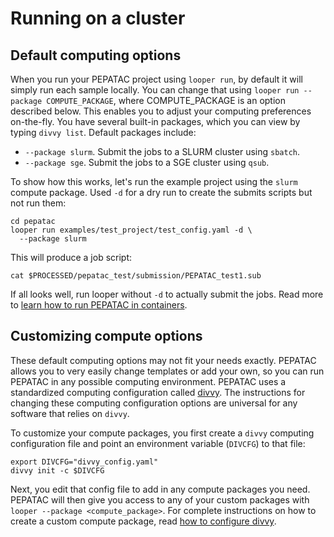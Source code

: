 # Running on a cluster

## Default computing options

When you run your PEPATAC project using `looper run`, by default it will simply run each sample locally. You can change that using `looper run --package COMPUTE_PACKAGE`, where COMPUTE_PACKAGE is an option described below. This enables you to adjust your computing preferences on-the-fly. You have several built-in packages, which you can view by typing `divvy list`. Default packages include:

- `--package slurm`. Submit the jobs to a SLURM cluster using `sbatch`.
- `--package sge`. Submit the jobs to a SGE cluster using `qsub`.

To show how this works, let's run the example project using the `slurm` compute package. Used `-d` for a dry run to create the submits scripts but not run them:

```console
cd pepatac
looper run examples/test_project/test_config.yaml -d \
  --package slurm
```

This will produce a job script:

```console
cat $PROCESSED/pepatac_test/submission/PEPATAC_test1.sub
```

If all looks well, run looper without `-d` to actually submit the jobs. Read more to [learn how to run PEPATAC in containers](run-container.md). 

## Customizing compute options

These default computing options may not fit your needs exactly. PEPATAC allows you to very easily change templates or add your own, so you can run PEPATAC in any possible computing environment. PEPATAC uses a standardized computing configuration called [divvy](https://divvy.databio.org). The instructions for changing these computing configuration options are universal for any software that relies on `divvy`. 

To customize your compute packages, you first create a `divvy` computing configuration file and point an environment variable (`DIVCFG`) to that file:

```console
export DIVCFG="divvy_config.yaml"
divvy init -c $DIVCFG
```

Next, you edit that config file to add in any compute packages you need. PEPATAC will then give you access to any of your custom packages with `looper --package <compute_package>`. For complete instructions on how to create a custom compute package, read [how to configure divvy](https://divvy.databio.org/en/latest/configuration/). 
